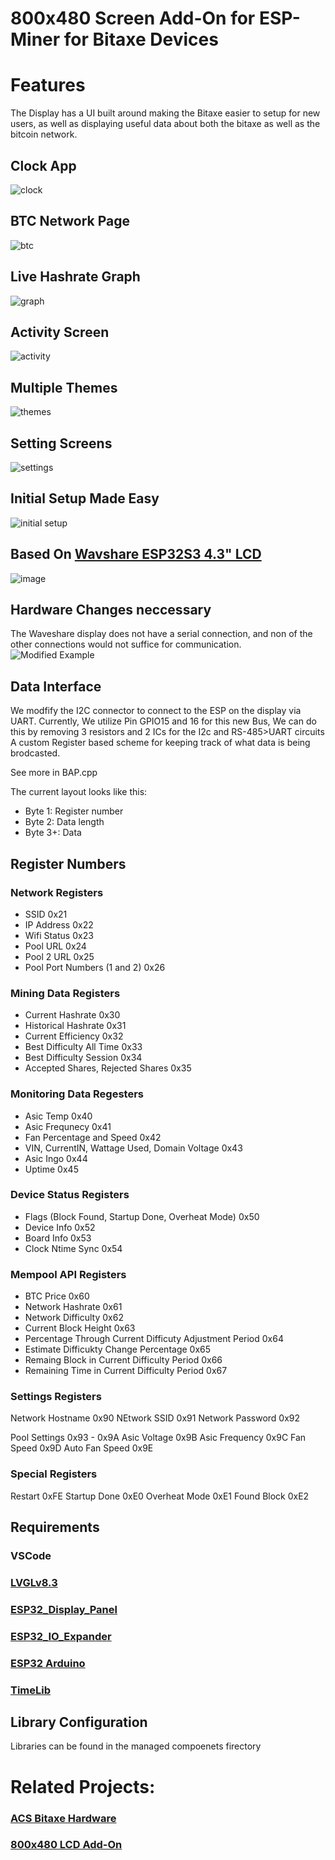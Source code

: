 # 800x480 Screen Add-On for ESP-Miner for Bitaxe Devices

# Features
The Display has a UI built around making the Bitaxe easier to setup for new users, as well as displaying useful data about both the bitaxe as well as the bitcoin network.
## Clock App
![clock](https://github.com/user-attachments/assets/6460f6f8-b876-4093-869d-65e22d126602)
## BTC Network Page
![btc](https://github.com/user-attachments/assets/c09b1477-a1ac-4a95-8ff1-c1095743bca2)
## Live Hashrate Graph
![graph](https://github.com/user-attachments/assets/883fb0fa-9656-4e1b-bc1e-83c6c7724c15)
## Activity Screen
![activity](https://github.com/user-attachments/assets/489f8fcc-ebb8-440c-8097-288d82179537)
## Multiple Themes
![themes](https://github.com/user-attachments/assets/72587bb3-01df-4dfb-8196-f8cf96fe109f)
## Setting Screens
![settings](https://github.com/user-attachments/assets/26890be8-e027-469e-b222-749325916e6a)

## Initial Setup Made Easy
![initial setup](https://github.com/user-attachments/assets/c2dd6f02-b743-44c3-b04e-cb0f09b9aa46)

## Based On [Wavshare ESP32S3 4.3" LCD](https://www.waveshare.com/wiki/ESP32-S3-Touch-LCD-4.3)
![image](https://github.com/user-attachments/assets/b7c3f45b-9023-491d-a716-e8a729b3063f)


## Hardware Changes neccessary 
The Waveshare display does not have a serial connection, and non of the other connections would not suffice for communication.
![Modified Example](https://github.com/user-attachments/assets/1794412b-16e4-4e2f-8d72-cd320f954c70)


## Data Interface
We modfify the I2C connector to connect to the ESP on the display via UART.
Currently, We utilize Pin GPIO15 and 16 for this new Bus, We can do this by removing 3 resistors and 2 ICs for the I2c and RS-485>UART circuits
A custom Register based scheme for keeping track of what data is being brodcasted.

See more in BAP.cpp 

The current layout looks like this:
- Byte 1: Register number
- Byte 2: Data length
- Byte 3+: Data

## Register Numbers
### Network Registers
- SSID        0x21
- IP Address      0x22
- Wifi Status    0x23
- Pool URL       0x24
- Pool 2 URL   0x25
- Pool Port Numbers (1 and 2)     0x26

### Mining Data Registers
- Current Hashrate       0x30
- Historical Hashrate   0x31
- Current Efficiency      0x32
- Best Difficulty All Time       0x33
- Best Difficulty Session    0x34
- Accepted Shares, Rejected Shares          0x35

### Monitoring Data Regesters
- Asic Temp          0x40
- Asic Frequnecy      0x41
- Fan Percentage and Speed            0x42
- VIN, CurrentIN, Wattage Used, Domain Voltage     0x43
- Asic Ingo     0x44
- Uptime         0x45 

### Device Status Registers
- Flags (Block Found, Startup Done, Overheat Mode)          0x50
- Device Info   0x52
- Board Info    0x53
- Clock Ntime Sync    0x54

### Mempool API Registers
- BTC Price   0x60
- Network Hashrate 0x61
- Network Difficulty 0x62
- Current Block Height 0x63
- Percentage Through Current Difficuty Adjustment Period  0x64
- Estimate Difficukty Change Percentage 0x65
- Remaing Block in Current Difficulty Period 0x66
- Remaining Time in Current Difficulty Period 0x67

### Settings Registers
Network Hostname 0x90
NEtwork SSID 0x91
Network Password 0x92

Pool Settings 0x93 - 0x9A
Asic Voltage 0x9B
Asic Frequency 0x9C
Fan Speed 0x9D
Auto Fan Speed 0x9E


### Special Registers
Restart 0xFE
Startup Done 0xE0
Overheat Mode 0xE1
Found Block 0xE2

## Requirements

### VSCode
### [LVGLv8.3](https://lvgl.io/)
### [ESP32_Display_Panel](https://github.com/espressif/esp-display-panel)
### [ESP32_IO_Expander](https://github.com/espressif/esp-io-expander)
### [ESP32 Arduino](https://github.com/espressif/arduino-esp32)
### [TimeLib](https://github.com/PaulStoffregen/Time)

## Library Configuration
Libraries can be found in the managed compoenets firectory


# Related Projects:
### [ACS Bitaxe Hardware](https://github.com/Advanced-Crypto-Services/acs-esp-miner)
### [800x480 LCD Add-On](https://github.com/Advanced-Crypto-Services/acs-bitaxe-lcd-800x480)
